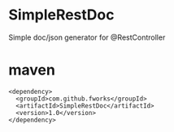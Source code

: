 SimpleRestDoc
=============

Simple doc/json generator for @RestController


maven
=============

    <dependency>
      <groupId>com.github.fworks</groupId>
      <artifactId>SimpleRestDoc</artifactId>
      <version>1.0</version>
    </dependency>
